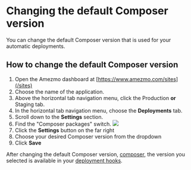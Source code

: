 # Changing the default Composer version

You can change the default Composer version that is used for
your automatic deployments.

## How to change the default Composer version

1. Open the Amezmo dashboard at [https://www.amezmo.com/sites](/sites)
2. Choose the name of the application.
3. Above the horizontal tab navigation menu, click the Production **or** Staging tab.
4. In the horizontal tab navigation menu, choose the **Deployments** tab.
5. Scroll down to the **Settings** section.
6. Find the "Composer packages" switch.
    <img class="img-enlargable" src="https://s3.us-east-2.amazonaws.com/static.amezmo.net/composer-settings-switch.png" />
7. Click the **Settings** button on the far right
8. Choose your desired Composer version from the dropdown
9. Click **Save**


After changing the default Composer version, [composer](/docs/deployments/automatic-composer-installs), the version you selected is available
in your [deployment hooks](/docs/deployments/hooks).
